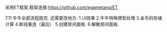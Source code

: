 采用ET框架,框架连接:https://github.com/egametang/ET


7.11 牛牛全部流程跑完.
还需更改地方:
1.UI效果
2.牛牛特殊牌型处理
3.金币的存储计算
4.断线重连（最后）
5.创建房间面板.
6.解散房间面板.
